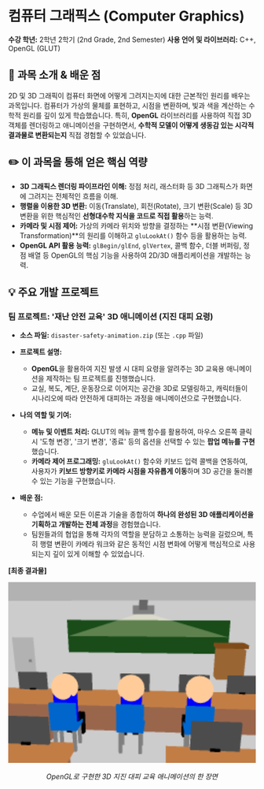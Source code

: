 # 컴퓨터 그래픽스 (Computer Graphics)

**수강 학년:** 2학년 2학기 (2nd Grade, 2nd Semester)
**사용 언어 및 라이브러리:** C++, OpenGL (GLUT)

## 📖 과목 소개 & 배운 점

2D 및 3D 그래픽이 컴퓨터 화면에 어떻게 그려지는지에 대한 근본적인 원리를 배우는 과목입니다. 컴퓨터가 가상의 물체를 표현하고, 시점을 변환하며, 빛과 색을 계산하는 수학적 원리를 깊이 있게 학습했습니다. 특히, **OpenGL** 라이브러리를 사용하여 직접 3D 객체를 렌더링하고 애니메이션을 구현하면서, **수학적 모델이 어떻게 생동감 있는 시각적 결과물로 변환되는지** 직접 경험할 수 있었습니다.

## ✏️ 이 과목을 통해 얻은 핵심 역량

-   **3D 그래픽스 렌더링 파이프라인 이해:** 정점 처리, 래스터화 등 3D 그래픽스가 화면에 그려지는 전체적인 흐름을 이해.
-   **행렬을 이용한 3D 변환:** 이동(Translate), 회전(Rotate), 크기 변환(Scale) 등 3D 변환을 위한 핵심적인 **선형대수학 지식을 코드로 직접 활용**하는 능력.
-   **카메라 및 시점 제어:** 가상의 카메라 위치와 방향을 결정하는 **시점 변환(Viewing Transformation)**의 원리를 이해하고 `gluLookAt()` 함수 등을 활용하는 능력.
-   **OpenGL API 활용 능력:** `glBegin/glEnd`, `glVertex`, 콜백 함수, 더블 버퍼링, 정점 배열 등 OpenGL의 핵심 기능을 사용하여 2D/3D 애플리케이션을 개발하는 능력.

## 💡 주요 개발 프로젝트

### 팀 프로젝트: '재난 안전 교육' 3D 애니메이션 (지진 대피 요령)
-   **소스 파일:** `disaster-safety-animation.zip` (또는 `.cpp` 파일)
-   **프로젝트 설명:**
    -   **OpenGL**을 활용하여 지진 발생 시 대피 요령을 알려주는 3D 교육용 애니메이션을 제작하는 팀 프로젝트를 진행했습니다.
    -   교실, 복도, 계단, 운동장으로 이어지는 공간을 3D로 모델링하고, 캐릭터들이 시나리오에 따라 안전하게 대피하는 과정을 애니메이션으로 구현했습니다.

-   **나의 역할 및 기여:**
    -   **메뉴 및 이벤트 처리:** GLUT의 메뉴 콜백 함수를 활용하여, 마우스 오른쪽 클릭 시 '도형 변경', '크기 변경', '종료' 등의 옵션을 선택할 수 있는 **팝업 메뉴를 구현**했습니다.
    -   **카메라 제어 프로그래밍:** `gluLookAt()` 함수와 키보드 입력 콜백을 연동하여, 사용자가 **키보드 방향키로 카메라 시점을 자유롭게 이동**하며 3D 공간을 둘러볼 수 있는 기능을 구현했습니다.

-   **배운 점:**
    -   수업에서 배운 모든 이론과 기술을 종합하여 **하나의 완성된 3D 애플리케이션을 기획하고 개발하는 전체 과정**을 경험했습니다.
    -   팀원들과의 협업을 통해 각자의 역할을 분담하고 소통하는 능력을 길렀으며, 특히 행렬 변환이 카메라 워크와 같은 동적인 시점 변화에 어떻게 핵심적으로 사용되는지 깊이 있게 이해할 수 있었습니다.

**[최종 결과물]**

<img src="./assets/disaster-safety-animation.jpg" alt="재난 안전 교육 애니메이션 실행 화면" width="700"/>

*<p align="center">OpenGL로 구현한 3D 지진 대피 교육 애니메이션의 한 장면</p>*